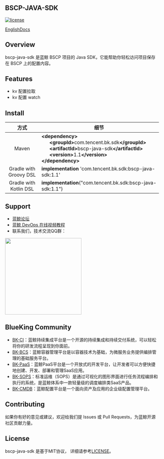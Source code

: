 ## BSCP-JAVA-SDK

[![license](https://img.shields.io/badge/license-MIT-brightgreen.svg?style=flat)]()

[EnglishDocs](./readme_en.md)

## Overview

bscp-java-sdk 是蓝鲸 BSCP 项目的 Java SDK，它能帮助你轻松访问项目保存在 BSCP 上的配置内容。

## Features

- kv 配置拉取
- kv 配置 watch

## Install

|           方式           | 细节                                                                                                                                                                                                                                                                                                                     |
|:----------------------:|------------------------------------------------------------------------------------------------------------------------------------------------------------------------------------------------------------------------------------------------------------------------------------------------------------------------|
|         Maven          | <b>\<dependency></b><br>&nbsp;&nbsp;&nbsp;&nbsp;&nbsp;&nbsp;<b>\<groupId></b>com.tencent.bk.sdk<b>\</groupId></b><br>&nbsp;&nbsp;&nbsp;&nbsp;&nbsp;&nbsp;<b>\<artifactId></b>bscp-java-sdk<b>\</artifactId></b><br>&nbsp;&nbsp;&nbsp;&nbsp;&nbsp;&nbsp;<b>\<version></b>1.1<b>\</version></b><br><b>\</dependency></b> |
| Gradle with Groovy DSL | <b>implementation</b> 'com.tencent.bk.sdk:bscp-java-sdk:1.1'                                                                                                                                                                                                                                                           |
| Gradle with Kotlin DSL | <b>implementation</b>("com.tencent.bk.sdk:bscp-java-sdk:1.1")                                                                                                                                                                                                                                                          |


## Support

- [蓝鲸论坛](https://bk.tencent.com/s-mart/community)
- [蓝鲸 DevOps 在线视频教程](https://bk.tencent.com/s-mart/video/)
- 联系我们，技术交流QQ群：

<img src="https://github.com/Tencent/bk-PaaS/raw/master/docs/resource/img/bk_qq_group.png" width="250" hegiht="250" align=center />

## BlueKing Community

- [BK-CI](https://github.com/Tencent/bk-ci)：蓝鲸持续集成平台是一个开源的持续集成和持续交付系统，可以轻松将你的研发流程呈现到你面前。
- [BK-BCS](https://github.com/Tencent/bk-bcs)：蓝鲸容器管理平台是以容器技术为基础，为微服务业务提供编排管理的基础服务平台。
- [BK-PaaS](https://github.com/Tencent/bk-PaaS)：蓝鲸PaaS平台是一个开放式的开发平台，让开发者可以方便快捷地创建、开发、部署和管理SaaS应用。
- [BK-SOPS](https://github.com/Tencent/bk-sops)：标准运维（SOPS）是通过可视化的图形界面进行任务流程编排和执行的系统，是蓝鲸体系中一款轻量级的调度编排类SaaS产品。
- [BK-CMDB](https://github.com/Tencent/bk-cmdb)：蓝鲸配置平台是一个面向资产及应用的企业级配置管理平台。


## Contributing

如果你有好的意见或建议，欢迎给我们提 Issues 或 Pull Requests，为蓝鲸开源社区贡献力量。

## License

bscp-java-sdk 是基于MIT协议， 详细请参考[LICENSE](./LICENSE.txt)。
